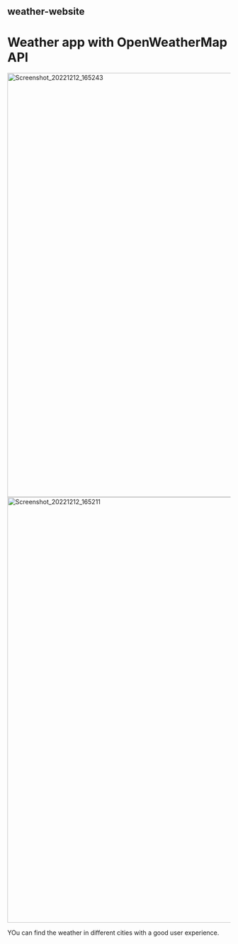 ## weather-website
# Weather app with OpenWeatherMap API


<img width="957" alt="Screenshot_20221212_165243" src="https://user-images.githubusercontent.com/98937098/210128163-e69e7b23-56d8-448f-bba1-138c890c562b.png">


<img width="960" alt="Screenshot_20221212_165211" src="https://user-images.githubusercontent.com/98937098/210128170-172f2bcb-460e-499b-88e2-97c04604229c.png">
 
 
 YOu can find the weather in different cities with a good user experience.
